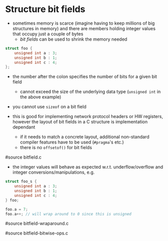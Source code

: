 # Structure bit fields

- sometimes memory is scarce (imagine having to keep millions of big structures
  in memory) and there are members holding integer values that occupy just a
  couple of bytes
  - *bit fields* can be used to shrink the memory needed

```C
struct foo {
	unsigned int a : 3;
	unsigned int b : 1;
	unsigned int c : 4;
};
```

- the number after the colon specifies the number of bits for a given bit field
  - cannot exceed the size of the underlying data type (`unsigned int` in the
    above example)
- you cannot use `sizeof` on a bit field

- this is good for implementing network protocol headers or HW registers,
  however the layout of bit fields in a C structure is implementation dependant
  - if it needs to match a concrete layout, additional non-standard compiler
    features have to be used (`#pragma`'s etc.)
  - there is no `offsetof()` for bit fields

#source bitfield.c

- the integer values will behave as expected w.r.t. underflow/overflow and
integer conversions/manipulations, e.g.

```C
struct foo_s {
	unsigned int a : 3;
	unsigned int b : 1;
	unsigned int c : 4;
} foo;

foo.a = 7;
foo.a++; // will wrap around to 0 since this is unsigned
```

#source bitfield-wraparound.c

#source bitfield-bitwise-ops.c
